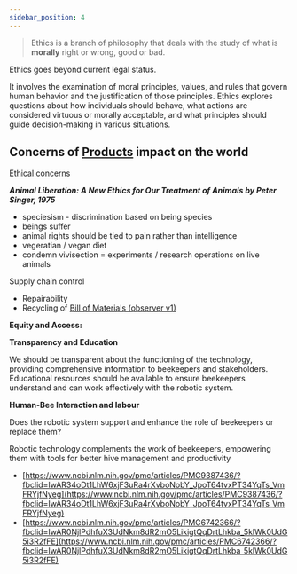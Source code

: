 ```yaml
---
sidebar_position: 4
---
```


> Ethics is a branch of philosophy that deals with the study of what is **morally** right or wrong, good or bad.

Ethics goes beyond current legal status.

It involves the examination of moral principles, values, and rules that govern human behavior and the justification of those principles. Ethics explores questions about how individuals should behave, what actions are considered virtuous or morally acceptable, and what principles should guide decision-making in various situations.

## Concerns of [Products](https://www.notion.so/Products-58e0ca42932f483aa6654f96baccb97a?pvs=21) impact on the world

[Ethical concerns](https://www.notion.so/b775e04a08804d968991dc2dce49948c?pvs=21)

_**Animal Liberation: A New Ethics for Our Treatment of Animals by Peter Singer, 1975**_

- speciesism - discrimination based on being species
- beings suffer
- animal rights should be tied to pain rather than intelligence
- vegeratian / vegan diet
- condemn vivisection = experiments / research operations on live animals

Supply chain control

- Repairability
- Recycling of [Bill of Materials (observer v1)](https://www.notion.so/Bill-of-Materials-observer-v1-9c8e8ec52ace496faf85e5a21f988c0b?pvs=21)

**Equity and Access:**

**Transparency and Education**

We should be transparent about the functioning of the technology, providing comprehensive information to beekeepers and stakeholders. Educational resources should be available to ensure beekeepers understand and can work effectively with the robotic system.

**Human-Bee Interaction and labour**

Does the robotic system support and enhance the role of beekeepers or replace them?

Robotic technology complements the work of beekeepers, empowering them with tools for better hive management and productivity

- [https://www.ncbi.nlm.nih.gov/pmc/articles/PMC9387436/?fbclid=IwAR34oDt1LhW6xjF3uRa4rXvboNobY_JpoT64tvxPT34YqTs_VmFRYjfNyeg](https://www.ncbi.nlm.nih.gov/pmc/articles/PMC9387436/?fbclid=IwAR34oDt1LhW6xjF3uRa4rXvboNobY_JpoT64tvxPT34YqTs_VmFRYjfNyeg)
- [https://www.ncbi.nlm.nih.gov/pmc/articles/PMC6742366/?fbclid=IwAR0NjlPdhfuX3UdNkm8dR2mO5LikigtQqDrtLhkba_5klWk0UdG5i3R2fFE](https://www.ncbi.nlm.nih.gov/pmc/articles/PMC6742366/?fbclid=IwAR0NjlPdhfuX3UdNkm8dR2mO5LikigtQqDrtLhkba_5klWk0UdG5i3R2fFE)